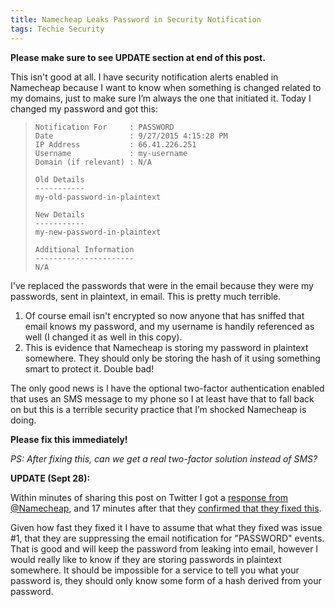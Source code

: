 ```yaml
---
title: Namecheap Leaks Password in Security Notification
tags: Techie Security
---
```


**Please make sure to see UPDATE section at end of this post.**

This isn't good at all. I have security notification alerts enabled in Namecheap because I want to know when something is changed related to my domains, just to make sure I’m always the one that initiated it. Today I changed my password and got this:

>     Notification For     : PASSWORD
>     Date                 : 9/27/2015 4:15:28 PM  
>     IP Address           : 66.41.226.251
>     Username             : my-username
>     Domain (if relevant) : N/A
>     
>     Old Details
>     -----------
>     my-old-password-in-plaintext
>     
>     New Details
>     -----------
>     my-new-password-in-plaintext
>     
>     Additional Information
>     ----------------------
>     N/A     

I've replaced the passwords that were in the email because they were my passwords, sent in plaintext, in email. This is pretty much terrible.

  1. Of course email isn't encrypted so now anyone that has sniffed that email knows my password, and my username is handily referenced as well (I changed it as well in this copy).
  2. This is evidence that Namecheap is storing my password in plaintext somewhere. They should only be storing the hash of it using something smart to protect it. Double bad!

The only good news is I have the optional two-factor authentication enabled that uses an SMS message to my phone so I at least have that to fall back on but this is a terrible security practice that I’m shocked Namecheap is doing.

**Please fix this immediately!**

*PS: After fixing this, can we get a real two-factor solution instead of SMS?*

**UPDATE (Sept 28):**

Within minutes of sharing this post on Twitter I got a [response from @Namecheap](https://twitter.com/Namecheap/status/648344264724770816), and 17 minutes after that they [confirmed that they fixed this](https://twitter.com/Namecheap/status/648348503484162048).

Given how fast they fixed it I have to assume that what they fixed was issue #1, that they are suppressing the email notification for "PASSWORD" events. That is good and will keep the password from leaking into email, however I would really like to know if they are storing passwords in plaintext somewhere. It should be impossible for a service to tell you what your password is, they should only know some form of a hash derived from your password.
